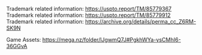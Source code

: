 Trademark related information: https://uspto.report/TM/85779367            
Trademark related information: https://uspto.report/TM/85779912            
Trademark related information: https://archive.org/details/perma_cc_Z6RM-SK9N      

Game Assets: https://mega.nz/folder/lJgwmQ7J#PgkhWYa-ysCMhI6-36GGvA
